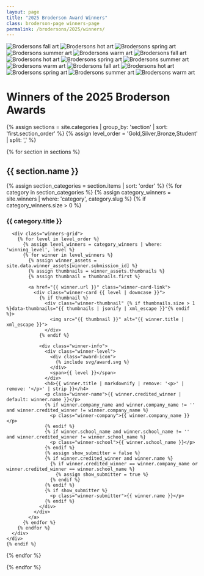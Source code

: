 ```yaml
---
layout: page
title: "2025 Broderson Award Winners"
class: broderson-page winners-page
permalink: /brodersons/2025/winners/
---
```


<div class="brodersons-stripes"></div>

<div class="brodersons-art">
  <div class="art-inner">
    <img src="/assets/images/brodersons/Brodersons fall.svg" alt="Brodersons fall art">
    <img src="/assets/images/brodersons/Brodersons hot.svg" alt="Brodersons hot art">
    <img src="/assets/images/brodersons/Brodersons spring.svg" alt="Brodersons spring art">
    <img src="/assets/images/brodersons/Brodersons summer.svg" alt="Brodersons summer art">
    <img src="/assets/images/brodersons/Brodersons warm.svg" alt="Brodersons warm art">
    <img src="/assets/images/brodersons/Brodersons fall.svg" alt="Brodersons fall art">
    <img src="/assets/images/brodersons/Brodersons hot.svg" alt="Brodersons hot art">
    <img src="/assets/images/brodersons/Brodersons spring.svg" alt="Brodersons spring art">
    <img src="/assets/images/brodersons/Brodersons summer.svg" alt="Brodersons summer art">
    <img src="/assets/images/brodersons/Brodersons warm.svg" alt="Brodersons warm art">
    <img src="/assets/images/brodersons/Brodersons fall.svg" alt="Brodersons fall art">
    <img src="/assets/images/brodersons/Brodersons hot.svg" alt="Brodersons hot art">
    <img src="/assets/images/brodersons/Brodersons spring.svg" alt="Brodersons spring art">
    <img src="/assets/images/brodersons/Brodersons summer.svg" alt="Brodersons summer art">
    <img src="/assets/images/brodersons/Brodersons warm.svg" alt="Brodersons warm art">
  </div>
</div>

<div class="header-content">
  <h1><span class="highlight">Winners of the 2025 Broderson Awards</span></h1>
</div>

{% assign sections = site.categories | group_by: 'section' | sort: 'first.section_order' %}
{% assign level_order = 'Gold,Silver,Bronze,Student' | split: ',' %}

{% for section in sections %}
<div class="winners-section">
  <h2>{{ section.name }}</h2>
  
  {% assign section_categories = section.items | sort: 'order' %}
  {% for category in section_categories %}
    {% assign category_winners = site.winners | where: 'category', category.slug %}
    {% if category_winners.size > 0 %}
    <div class="category-group" id="category-{{ category.slug }}">
      <h3>{{ category.title }}</h3>
      
      <div class="winners-grid">
        {% for level in level_order %}
          {% assign level_winners = category_winners | where: 'winning_level', level %}
          {% for winner in level_winners %}
            {% assign winner_assets = site.data.winner_assets[winner.submission_id] %}
            {% assign thumbnails = winner_assets.thumbnails %}
            {% assign thumbnail = thumbnails.first %}
            
            <a href="{{ winner.url }}" class="winner-card-link">
              <div class="winner-card {{ level | downcase }}">
                {% if thumbnail %}
                  <div class="winner-thumbnail" {% if thumbnails.size > 1 %}data-thumbnails="{{ thumbnails | jsonify | xml_escape }}"{% endif %}>
                    <img src="{{ thumbnail }}" alt="{{ winner.title | xml_escape }}">
                  </div>
                {% endif %}
                
                <div class="winner-info">
                  <div class="winner-level">
                    <div class="award-icon">
                      {% include svg/award.svg %}
                    </div>
                    <span>{{ level }}</span>
                  </div>
                  <h4>{{ winner.title | markdownify | remove: '<p>' | remove: '</p>' | strip }}</h4>
                  <p class="winner-name">{{ winner.credited_winner | default: winner.name }}</p>
                  {% if winner.company_name and winner.company_name != '' and winner.credited_winner != winner.company_name %}
                    <p class="winner-company">{{ winner.company_name }}</p>
                  {% endif %}
                  {% if winner.school_name and winner.school_name != '' and winner.credited_winner != winner.school_name %}
                    <p class="winner-school">{{ winner.school_name }}</p>
                  {% endif %}
                  {% assign show_submitter = false %}
                  {% if winner.credited_winner and winner.name %}
                    {% if winner.credited_winner == winner.company_name or winner.credited_winner == winner.school_name %}
                      {% assign show_submitter = true %}
                    {% endif %}
                  {% endif %}
                  {% if show_submitter %}
                    <p class="winner-submitter">{{ winner.name }}</p>
                  {% endif %}
                </div>
              </div>
            </a>
          {% endfor %}
        {% endfor %}
      </div>
    </div>
    {% endif %}
  {% endfor %}
</div>
{% endfor %}

<script>
document.addEventListener('DOMContentLoaded', function() {
  // Handle fragment navigation for category jumping
  function scrollToCategory() {
    const hash = window.location.hash;
    if (hash && hash.startsWith('#category-')) {
      const targetElement = document.querySelector(hash);
      if (targetElement) {
        setTimeout(() => {
          targetElement.scrollIntoView({ behavior: 'smooth', block: 'start' });
          
          // Scroll smoothly to the category
        }, 100);
      }
    }
  }
  
  // Handle initial page load with fragment
  scrollToCategory();
  
  // Handle back/forward navigation
  window.addEventListener('hashchange', scrollToCategory);
  
  // Initialize thumbnail rotation for winners with multiple thumbnails
  const thumbnailContainers = document.querySelectorAll('.winner-thumbnail[data-thumbnails]');
  
  thumbnailContainers.forEach(container => {
    const img = container.querySelector('img');
    const thumbnailsData = container.getAttribute('data-thumbnails');
    
    if (!img || !thumbnailsData) return;
    
    let thumbnails;
    try {
      // Parse the JSON data (it's HTML-escaped, so we need to decode it)
      const textarea = document.createElement('textarea');
      textarea.innerHTML = thumbnailsData;
      thumbnails = JSON.parse(textarea.value);
    } catch (e) {
      console.error('Failed to parse thumbnails data:', e);
      return;
    }
    
    if (!thumbnails || thumbnails.length <= 1) return;
    
    let currentIndex = 0;
    let rotationInterval;
    let isHovering = false;
    
    // Function to rotate to next thumbnail
    function rotateThumbnail() {
      if (!isHovering) return;
      
      currentIndex = (currentIndex + 1) % thumbnails.length;
      img.src = thumbnails[currentIndex];
    }
    
    // Find the parent card link to attach hover events to the whole card
    const cardLink = container.closest('.winner-card-link');
    
    // Start rotation on card hover
    cardLink.addEventListener('mouseenter', function() {
      isHovering = true;
      // Start rotating immediately
      rotationInterval = setInterval(rotateThumbnail, 500); // 500ms between rotations
    });
    
    // Stop rotation and reset on card mouse leave
    cardLink.addEventListener('mouseleave', function() {
      isHovering = false;
      clearInterval(rotationInterval);
      
      // Reset to first thumbnail
      currentIndex = 0;
      img.src = thumbnails[0];
    });
    
    // Preload all thumbnails for smooth rotation
    thumbnails.forEach(src => {
      const preloadImg = new Image();
      preloadImg.src = src;
    });
  });
});
</script>